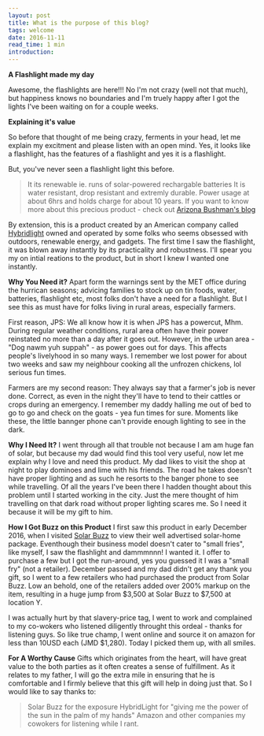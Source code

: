 ```yaml
---
layout: post
title: What is the purpose of this blog?
tags: welcome
date: 2016-11-11
read_time: 1 min
introduction:
---
```



**A Flashlight made my day**

Awesome, the flashlights are here!!! No I'm not crazy (well not that much), but happiness knows no boundaries and I'm truely happy after I got the lights I've been waiting on for a couple weeks.

**Explaining it's value**

So before that thought of me being crazy, ferments in your head, let me explain my excitment and please listen with an open mind. Yes, it looks like a flashlight, has the features of a flashlight and yes it is a flashlight.

But, you've never seen a flashlight light this before.
> It its renewable ie. runs of solar-powered rechargable batteries
> It is water resistant, drop resistant and extremly durable.
> Power usage at about 6hrs and holds charge for about 10 years.
> If you want to know more about this precious product - check out [Arizona Bushman's blog](http://www.arizonabushman.com/reviews/the-hybrid-light-120/)


By extension, this is a product created by an American company called [Hybridlight](http://hybridlight.com/about-us/) owned and operated by some folks who seems obsessed with outdoors, renewable energy, and gadgets. The first time I saw the flashlight, it was blown away instantly by its practicality and robustness. I'll spear you my on intial reations to the product, but in short I knew I wanted one instantly. 

**Why You Need it?**
Apart form the warnings sent by the MET office during the hurrican seasons; advicing families to stock up on tin foods, water, batteries, flashlight etc, most folks don't have a need for a flashlight.
But I see this as must have for folks living in rural areas, especially farmers.

First reason, JPS: We all know how it is when JPS has a powercut, Mhm. During regular weather conditions, rural area often have their power reinstated no more than a day after it goes out. However, in the urban area - "Dog nawm yuh suppah" - as power goes out for days. This affects people's livelyhood in so many ways. I remember we lost power for about two weeks and saw my neighbour cooking all the unfrozen chickens, lol serious fun times.

Farmers are my second reason: They always say that a farmer's job is never done. Correct, as even in the night they'll have to tend to their cattles or crops during an emergency. I remember my daddy halling me out of bed to go to go and check on the goats - yea fun times for sure. Moments like these, the little bannger phone can't provide enough lighting to see in the dark.

**Why I Need It?**
I went through all that trouble not because I am am huge fan of solar, but because my dad would find this tool very useful, now let me explain why I love and need this product. My dad likes to visit the shop at night to play dominoes and lime with his friends. The road he takes doesn't have proper lighting and as such he resorts to the banger phone to see while travelling. Of all the years I've been there I hadden thought about this problem until I started working in the city. Just the mere thought of him travelling on that dark road without proper lighting scares me. So I need it because it will be my gift to him.

**How I Got Buzz on this Product**
I first saw this product in early December 2016, when I visited [Solar Buzz]() to view their well advertised solar-home package. Eventhough their business model doesn't cater to "small fries", like myself, I saw the flashlight and dammmnnn! I wanted it. I offer to purchase a few but I got the run-around, yes you guessed it I was a "small fry" (not a retailer). December passed and my dad didn't get any thank you gift, so I went to a few retailers who had purchased the product from Solar Buzz. Low an behold, one of the retailers added over 200% markup on the item, resulting in a huge jump from $3,500 at Solar Buzz to $7,500 at location Y. 

I was actually hurt by that slavery-price tag, I went to work and complained to my co-wokers who listened diligently throught this ordeal - thanks for listening guys. So like true champ, I went online and source it on amazon for less than 10USD each (JMD $1,280). Today I picked them up, with all smiles.

**For A Worthy Cause**
Gifts which originates from the heart, will have great value to the both parties as it often creates a sense of fulfillment. As it relates to my father, I will go the extra mile in ensuring that he is comfortable and I firmly believe that this gift will help in doing just that.
So I would like to say thanks to: 
> Solar Buzz for the exposure 
> HybridLight for "giving me the power of the sun in the palm of my hands"
> Amazon and other companies 
> my cowokers for listening while I rant.